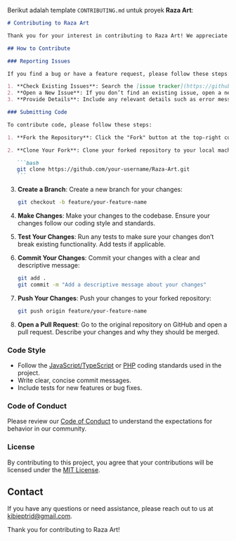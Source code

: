 Berikut adalah template `CONTRIBUTING.md` untuk proyek **Raza Art**:

````markdown
# Contributing to Raza Art

Thank you for your interest in contributing to Raza Art! We appreciate your help in improving the project. Please follow the guidelines below to ensure a smooth contribution process.

## How to Contribute

### Reporting Issues

If you find a bug or have a feature request, please follow these steps:

1. **Check Existing Issues**: Search the [issue tracker](https://github.com/kibieptr/Raza-Art/issues) to see if the issue has already been reported.
2. **Open a New Issue**: If you don’t find an existing issue, open a new issue on GitHub. Be sure to provide a clear and detailed description of the problem or feature request.
3. **Provide Details**: Include any relevant details such as error messages, steps to reproduce, or screenshots.

### Submitting Code

To contribute code, please follow these steps:

1. **Fork the Repository**: Click the "Fork" button at the top-right corner of the repository page on GitHub to create a copy of the repository under your own account.

2. **Clone Your Fork**: Clone your forked repository to your local machine:

   ```bash
   git clone https://github.com/your-username/Raza-Art.git
   ```
````

3. **Create a Branch**: Create a new branch for your changes:

   ```bash
   git checkout -b feature/your-feature-name
   ```

4. **Make Changes**: Make your changes to the codebase. Ensure your changes follow our coding style and standards.

5. **Test Your Changes**: Run any tests to make sure your changes don’t break existing functionality. Add tests if applicable.

6. **Commit Your Changes**: Commit your changes with a clear and descriptive message:

   ```bash
   git add .
   git commit -m "Add a descriptive message about your changes"
   ```

7. **Push Your Changes**: Push your changes to your forked repository:

   ```bash
   git push origin feature/your-feature-name
   ```

8. **Open a Pull Request**: Go to the original repository on GitHub and open a pull request. Describe your changes and why they should be merged.

### Code Style

- Follow the [JavaScript/TypeScript](https://eslint.org/) or [PHP](https://www.php-fig.org/) coding standards used in the project.
- Write clear, concise commit messages.
- Include tests for new features or bug fixes.

### Code of Conduct

Please review our [Code of Conduct](CODE_OF_CONDUCT.md) to understand the expectations for behavior in our community.

### License

By contributing to this project, you agree that your contributions will be licensed under the [MIT License](LICENSE).

## Contact

If you have any questions or need assistance, please reach out to us at [kibieptrid@gmail.com](mailto:kibieptrid@gmail.com).

Thank you for contributing to Raza Art!
